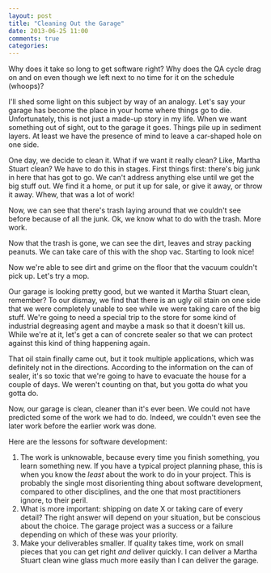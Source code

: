 ```yaml
---
layout: post
title: "Cleaning Out the Garage"
date: 2013-06-25 11:00
comments: true
categories:
---
```

Why does it take so long to get software right? Why does the QA cycle
drag on and on even though we left next to no time for it on the
schedule (whoops)?

I'll shed some light on this subject by way of an analogy. Let's say
your garage has become the place in your home where things go to die.
Unfortunately, this is not just a made-up story in my life. When we want
something out of sight, out to the garage it goes. Things pile up in
sediment layers. At least we have the presence of mind to leave a
car-shaped hole on one side.

One day, we decide to clean it. What if we want it really clean? Like,
Martha Stuart clean? We have to do this in stages. First things first:
there's big junk in here that has got to go. We can't address anything
else until we get the big stuff out. We find it a home, or put it up for
sale, or give it away, or throw it away. Whew, that was a lot of work!

Now, we can see that there's trash laying around that we couldn't see
before because of all the junk. Ok, we know what to do with the trash.
More work.

Now that the trash is gone, we can see the dirt, leaves and stray
packing peanuts. We can take care of this with the shop vac. Starting to
look nice!

Now we're able to see dirt and grime on the floor that the vacuum
couldn't pick up. Let's try a mop.

Our garage is looking pretty good, but we wanted it Martha Stuart clean,
remember? To our dismay, we find that there is an ugly oil stain on one
side that we were completely unable to see while we were taking care of
the big stuff. We're going to need a special trip to the store for some
kind of industrial degreasing agent and maybe a mask so that it doesn't
kill us. While we're at it, let's get a can of concrete sealer so that
we can protect against this kind of thing happening again.

That oil stain finally came out, but it took multiple applications,
which was definitely not in the directions. According to the information
on the can of sealer, it's so toxic that we're going to have to evacuate
the house for a couple of days. We weren't counting on that, but you
gotta do what you gotta do.

Now, our garage is clean, cleaner than it's ever been. We could not have
predicted some of the work we had to do. Indeed, we couldn't even see
the later work before the earlier work was done.

Here are the lessons for software development:

1. The work is unknowable, because every time you finish something, you
   learn something new. If you have a typical project planning phase,
this is when you know the _least_ about the work to do in your project.
This is probably the single most disorienting thing about software
development, compared to other disciplines, and the one that most practitioners ignore, to their
peril.
1. What is more important: shipping on date X or taking care of every
   detail? The right answer will depend on your situation, but be
conscious about the choice. The garage project was a success or a
failure depending on which of these was your priority.
1. Make your deliverables smaller. If quality takes time, work on small
   pieces that you can get right _and_ deliver quickly. I can deliver a
Martha Stuart clean wine glass much more easily than I can deliver the
garage.
